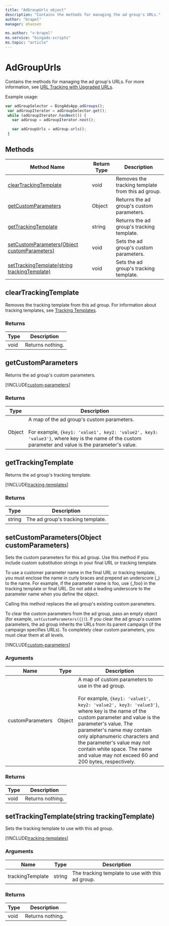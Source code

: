 ```yaml
---
title: "AdGroupUrls object"
description: "Contains the methods for managing the ad group's URLs."
author: "brapel"
manager: ehansen

ms.author: "v-brapel"
ms.service: "bingads-scripts"
ms.topic: "article"
---
```


# AdGroupUrls

Contains the methods for managing the ad group's URLs. For more information, see [URL Tracking with Upgraded URLs](/bingads/guides/url-tracking-upgraded-urls).


Example usage:
```javascript
var adGroupSelector = BingAdsApp.adGroups();
 var adGroupIterator = adGroupSelector.get();
 while (adGroupIterator.hasNext()) {
   var adGroup = adGroupIterator.next();

   var adGroupUrls = adGroup.urls();
 }
```

## Methods

|Method Name|Return Type|Description|
|-|-|-
[clearTrackingTemplate](#cleartrackingtemplate)|void|Removes the tracking template from this ad group.
[getCustomParameters](#getcustomparameters)|Object|Returns the ad group's custom parameters.
[getTrackingTemplate](#gettrackingtemplate)|string|Returns the ad group's tracking template.
[setCustomParameters(Object customParameters)](#setcustomparameters~object-customparameters~)|void|Sets the ad group's custom parameters.
[setTrackingTemplate(string trackingTemplate)](#settrackingtemplate~string-trackingtemplate~)|void|Sets the ad group's tracking template.

## <a name="cleartrackingtemplate"></a>clearTrackingTemplate
Removes the tracking template from this ad group. For information about tracking templates, see [Tracking Templates](/bingads/guides/url-tracking-upgraded-urls#trackingtemplatevalidation).

### Returns

|Type|Description|
|-|-
void|Returns nothing.

## <a name="getcustomparameters"></a>getCustomParameters
Returns the ad group's custom parameters. 

[!INCLUDE[custom-parameters](../includes/custom-parameters.md)]

### Returns

|Type|Description|
|-|-
Object|A map of the ad group's custom parameters.<br /><br />For example, `{key1: 'value1', key2: 'value2', key3: 'value3'}`, where key is the name of the custom parameter and value is the parameter's value.

## <a name="gettrackingtemplate"></a>getTrackingTemplate
Returns the ad group's tracking template.

[!INCLUDE[tracking-templates](../includes/tracking-templates.md)]

### Returns

|Type|Description|
|-|-
string|The ad group's tracking template.

## <a name="setcustomparameters~object-customparameters~"></a>setCustomParameters(Object customParameters)
Sets the custom parameters for this ad group. Use this method if you include custom substitution strings in your final URL or tracking template.

To use a customer parameter name in the final URL or tracking template, you must enclose the name in curly braces and prepend an underscore (_) to the name. For example, if the parameter name is foo, use {_foo} in the tracking template or final URL. Do not add a leading underscore to the parameter name when you define the object. 

Calling this method replaces the ad group's existing custom parameters.

To clear the custom parameters from the ad group, pass an empty object (for example, `setCustomParameters({})`). If you clear the ad group's custom parameters, the ad group inherits the URLs from its parent campaign (if the campaign specifies URLs). To completely clear custom parameters, you must clear them at all levels.

[!INCLUDE[custom-parameters](../includes/custom-parameters.md)]


### Arguments

|Name|Type|Description|
|-|-|-
customParameters|Object|A map of custom parameters to use in the ad group.<br /><br />For example, `{key1: 'value1', key2: 'value2', key3: 'value3'}`, where key is the name of the custom parameter and value is the parameter's value. The parameter's name may contain only alphanumeric characters and the parameter's value may not contain white space. The name and value may not exceed 60 and 200 bytes, respectively.

### Returns

|Type|Description|
|-|-
void|Returns nothing.

## <a name="settrackingtemplate~string-trackingtemplate~"></a>setTrackingTemplate(string trackingTemplate)
Sets the tracking template to use with this ad group. 

[!INCLUDE[tracking-templates](../includes/tracking-templates.md)]

### Arguments

|Name|Type|Description|
|-|-|-
trackingTemplate|string|The tracking template to use with this ad group.

### Returns

|Type|Description|
|-|-
void|Returns nothing.

